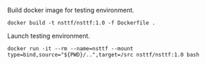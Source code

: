 
Build docker image for testing environment.

```
docker build -t nsttf/nsttf:1.0 -f Dockerfile .
```

Launch testing environment.

```
docker run -it --rm --name=nsttf --mount type=bind,source="${PWD}/..",target=/src nsttf/nsttf:1.0 bash 
```

